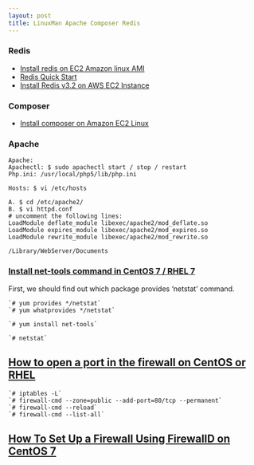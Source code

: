 ```yaml
---
layout: post
title: LinuxMan Apache Composer Redis
---
```


### Redis

- [Install redis on EC2 Amazon linux AMI](https://gist.github.com/ambuilding/1fd59869f8944f2eb834eb42cb5e470c)
- [Redis Quick Start](https://redis.io/topics/quickstart)
- [Install Redis v3.2 on AWS EC2 Instance](https://medium.com/@andrewcbass/install-redis-v3-2-on-aws-ec2-instance-93259d40a3ce)

### Composer

- [Install composer on Amazon EC2 Linux](https://gist.github.com/ambuilding/ad26e36ecc14a20dcb625554620e3689)

### Apache

```
Apache:
Apachectl: $ sudo apachectl start / stop / restart
Php.ini: /usr/local/php5/lib/php.ini

Hosts: $ vi /etc/hosts

A. $ cd /etc/apache2/
B. $ vi httpd.conf
# uncomment the following lines:
LoadModule deflate_module libexec/apache2/mod_deflate.so
LoadModule expires_module libexec/apache2/mod_expires.so
LoadModule rewrite_module libexec/apache2/mod_rewrite.so

/Library/WebServer/Documents
```

### [Install net-tools command in CentOS 7 / RHEL 7](https://www.ostechnix.com/linux-troubleshooting-netstat-command-not-found-in-centos-7-rhel-7/)

First, we should find out which package provides ‘netstat’ command.

```
`# yum provides */netstat`
`# yum whatprovides */netstat`

`# yum install net-tools`

`# netstat`
```

## [How to open a port in the firewall on CentOS or RHEL](http://ask.xmodulo.com/open-port-firewall-centos-rhel.html)

```
`# iptables -L`
`# firewall-cmd --zone=public --add-port=80/tcp --permanent`
`# firewall-cmd --reload`
`# firewall-cmd --list-all`
```

## [How To Set Up a Firewall Using FirewallD on CentOS 7](https://www.digitalocean.com/community/tutorials/how-to-set-up-a-firewall-using-firewalld-on-centos-7)

